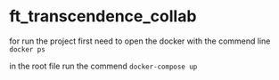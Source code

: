 # ft_transcendence_collab

for run the project first need to open the docker with the commend line 
` docker ps `

in the root file run the commend
` docker-compose up `

